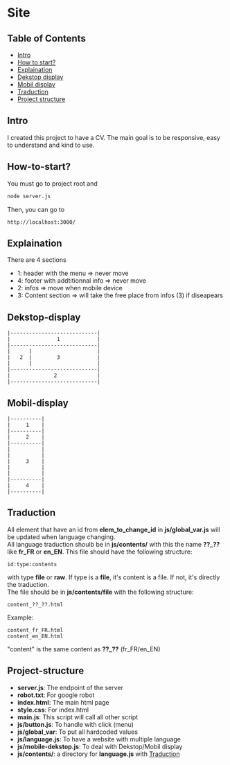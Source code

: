 
# Site

## Table of Contents
- [Intro](#Intro)
- [How to start?](#How-to-start?)
- [Explaination](#Explaination)
- [Dekstop display](#Dekstop-display)
- [Mobil display](#Mobil-display)
- [Traduction](#Traduction)
- [Project structure](#Project-structure)

## Intro

I created this project to have a CV. The main goal is to be responsive, easy to understand and kind to use.

## How-to-start?

You must go to project root and
```sh
node server.js
```
Then, you can go to
```
http://localhost:3000/
```

## Explaination

There are 4 sections
- 1: header with the menu => never move
- 4: footer with addtitionnal info => never move
- 2: infos => move when mobile device
- 3: Content section => will take the free place from infos (3) if diseapears

## Dekstop-display

```
|----------------------------|
|               1            |
|----------------------------|
|      |                     |
|   2  |        3            |
|      |                     |
|----------------------------|
|              2             |
|----------------------------|
```

## Mobil-display

```
|----------|
|     1    |
|----------|
|     2    |
|----------|
|          |
|          |
|     3    |
|          |
|          |
|----------|
|     4    |
|----------|
```

## Traduction

All element that have an id from **elem_to_change_id** in **js/global_var.js** will be updated when language changing. \
All language traduction shoulb be in **js/contents/** with this the name **??_??** like **fr_FR** or **en_EN**. This file should have the following structure:
```
id:type:contents
```
with type **file** or **raw**. If type is a **file**, it's content is a file. If not, it's directly the traduction. \
The file should be in **js/contents/file** with the following structure:
```
content_??_??.html
```
Example:
```
content_fr_FR.html
content_en_EN.html
```
"content" is the same content as **??_??** (fr_FR/en_EN)

## Project-structure

- **server.js**: The endpoint of the server
- **robot.txt**: For google robot
- **index.html**: The main html page
- **style.css**: For index.html
- **main.js**: This script will call all other script
- **js/button.js**: To handle with click (menu)
- **js/global_var**: To put all hardcoded values
- **js/language.js**: To have a website with multiple language
- **js/mobile-dekstop.js**: To deal with Dekstop/Mobil display
- **js/contents/**: a directory for **language.js** with [Traduction](#Traduction)


